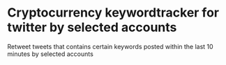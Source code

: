 # Cryptocurrency keywordtracker for twitter by selected accounts
Retweet tweets that contains certain keywords posted within the last 10 minutes by selected accounts
